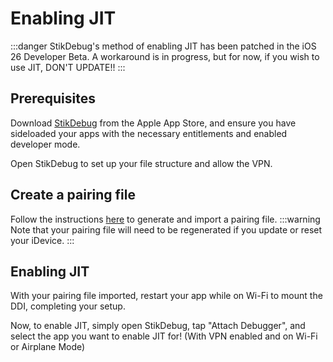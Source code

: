 # Enabling JIT
:::danger
StikDebug's method of enabling JIT has been patched in the iOS 26 Developer Beta. A workaround is in progress, but for now, if you wish to use JIT, DON'T UPDATE!!
:::
## Prerequisites
Download [StikDebug](https://apps.apple.com/us/app/stikdebug/id6744045754) from the Apple App Store, and ensure you have sideloaded your apps with the necessary entitlements and enabled developer mode.

Open StikDebug to set up your file structure and allow the VPN.
## Create a pairing file
Follow the instructions [here](/guide/guides/pairing-file) to generate and import a pairing file.
:::warning Note that your pairing file will need to be regenerated if you update or reset your iDevice.
:::
## Enabling JIT
With your pairing file imported, restart your app while on Wi-Fi to mount the DDI, completing your setup.

Now, to enable JIT, simply open StikDebug, tap "Attach Debugger", and select the app you want to enable JIT for! (With VPN enabled and on Wi-Fi or Airplane Mode)
